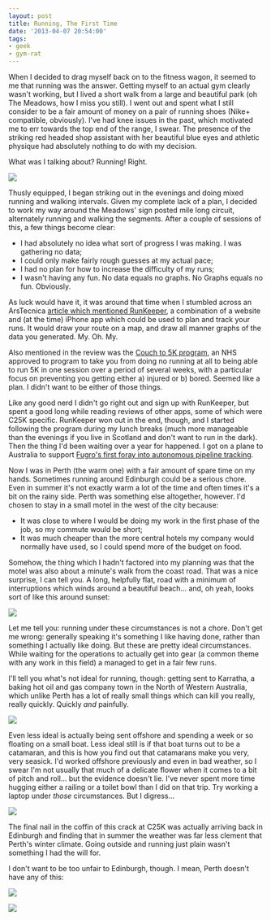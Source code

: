 ```yaml
---
layout: post
title: Running, The First Time
date: '2013-04-07 20:54:00'
tags:
- geek
- gym-rat
---
```


When I decided to drag myself back on to the fitness wagon, it seemed to me that running was the answer. Getting myself to an actual gym clearly wasn't working, but I lived a short walk from a large and beautiful park (oh The Meadows, how I miss you still). I went out and spent what I still consider to be a fair amount of money on a pair of running shoes (Nike+ compatible, obviously). I've had knee issues in the past, which motivated me to err towards the top end of the range, I swear. The presence of the striking red headed shop assistant with her beautiful blue eyes and athletic physique had absolutely nothing to do with my decision.

What was I talking about? Running! Right.

<!-- More -->

![](http://images.harveynick.com/2013-04-07-running-the-first-time_P1000436.JPG) 

Thusly equipped, I began striking out in the evenings and doing mixed running and walking intervals. Given my complete lack of a plan, I decided to work my way around the Meadows' sign posted mile long circuit, alternately running and walking the segments. After a couple of sessions of this, a few things become clear:

* I had absolutely no idea what sort of progress I was making. I was gathering no data;
* I could only make fairly rough guesses at my actual pace;
* I had no plan for how to increase the difficulty of my runs;
* I wasn't having any fun. No data equals no graphs. No Graphs equals no fun. Obviously.

As luck would have it, it was around that time when I stumbled across an ArsTecnica [article which mentioned RunKeeper], a combination of a website and (at the time) iPhone app which could be used to plan and track your runs. It would draw your route on a map, and draw all manner graphs of the data you generated. My. Oh. My.

[article which mentioned RunKeeper]: http://arstechnica.com/gadgets/2009/11/reader-favorites-fitness-tech/

Also mentioned in the review was the [Couch to 5K program], an NHS approved to program to take you from doing no running at all to being able to run 5K in one session over a period of several weeks, with a particular focus on preventing you getting either a) injured or b) bored. Seemed like a plan. I didn't want to be either of those things.

[Couch to 5K program]: http://www.nhs.uk/Livewell/c25k/Pages/couch-to-5k-plan.aspx

Like any good nerd I didn't go right out and sign up with RunKeeper, but spent a good long while reading reviews of other apps, some of which were C25K specific. RunKeeper won out in the end, though, and I started following the program during my lunch breaks (much more manageable than the evenings if you live in Scotland and don't want to run in the dark). Then the thing I'd been waiting over a year for happened. I got on a plane to Australia to support [Fugro's first foray into autonomous pipeline tracking].

[Fugro's first foray into autonomous pipeline tracking]: http://www.unmanned.co.uk/unmanned-vehicles-news/unmanned-autonomous-underwater-vehicles-uuv-auv-news/seebyte-breaks-record-with-gavia-auv/

Now I was in Perth (the warm one) with a fair amount of spare time on my hands. Sometimes running around Edinburgh could be a serious chore. Even in summer it's not exactly warm a lot of the time and often times it's a bit on the rainy side. Perth was something else altogether, however. I'd chosen to stay in a small motel in the west of the city because:

* It was close to where I would be doing my work in the first phase of the job, so my commute would be short;
* It was much cheaper than the more central hotels my company would normally have used, so I could spend more of the budget on food.

Somehow, the thing which I hadn't factored into my planning was that the motel was also about a minute's walk from the coast road. That was a nice surprise, I can tell you. A long, helpfully flat, road with a minimum of interruptions which winds around a beautiful beach… and, oh yeah, looks sort of like this around sunset:

![](http://images.harveynick.com/2013-04-07-running-the-first-time_P1000203.JPG)

Let me tell you: running under these circumstances is not a chore. Don't get me wrong: generally speaking it's something I like having done, rather than something I actually like doing. But these are pretty ideal circumstances. While waiting for the operations to actually get into gear (a common theme with any work in this field) a managed to get in a fair few runs.

I'll tell you what's not ideal for running, though: getting sent to Karratha, a baking hot oil and gas company town in the North of Western Australia, which unlike Perth has a lot of really small things which can kill you really, really quickly. Quickly _and_ painfully.

![](http://images.harveynick.com/2013-04-07-running-the-first-time_DSC01052.JPG)

Even less ideal is actually being sent offshore and spending a week or so floating on a small boat. Less ideal still is if that boat turns out to be a catamaran, and this is how you find out that catamarans make you very, very seasick. I'd worked offshore previously and even in bad weather, so I swear I'm not usually that much of a delicate flower when it comes to a bit of pitch and roll… but the evidence doesn't lie. I've never spent more time hugging either a railing or a toilet bowl than I did on that trip. Try working a laptop under _those_ circumstances. But I digress...

![](http://images.harveynick.com/2013-04-07-running-the-first-time_DSC00889.JPG)

The final nail in the coffin of this crack at C25K was actually arriving back in Edinburgh and finding that in summer the weather was far less clement that Perth's winter climate. Going outside and running just plain wasn't something I had the will for.

I don't want to be too unfair to Edinburgh, though. I mean, Perth doesn't have any of this:

![](http://images.harveynick.com/2013-04-07-running-the-first-time_P1000458.JPG)

![](http://images.harveynick.com/2013-04-07-running-the-first-time_P1000426.JPG)